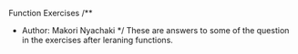 Function Exercises
/**
* Author: Makori Nyachaki
*/
These are answers to some of the question in the exercises after leraning functions. 
